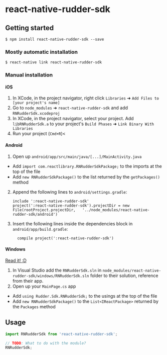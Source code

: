 
# react-native-rudder-sdk

## Getting started

`$ npm install react-native-rudder-sdk --save`

### Mostly automatic installation

`$ react-native link react-native-rudder-sdk`

### Manual installation


#### iOS

1. In XCode, in the project navigator, right click `Libraries` ➜ `Add Files to [your project's name]`
2. Go to `node_modules` ➜ `react-native-rudder-sdk` and add `RNRudderSdk.xcodeproj`
3. In XCode, in the project navigator, select your project. Add `libRNRudderSdk.a` to your project's `Build Phases` ➜ `Link Binary With Libraries`
4. Run your project (`Cmd+R`)<

#### Android

1. Open up `android/app/src/main/java/[...]/MainActivity.java`
  - Add `import com.reactlibrary.RNRudderSdkPackage;` to the imports at the top of the file
  - Add `new RNRudderSdkPackage()` to the list returned by the `getPackages()` method
2. Append the following lines to `android/settings.gradle`:
  	```
  	include ':react-native-rudder-sdk'
  	project(':react-native-rudder-sdk').projectDir = new File(rootProject.projectDir, 	'../node_modules/react-native-rudder-sdk/android')
  	```
3. Insert the following lines inside the dependencies block in `android/app/build.gradle`:
  	```
      compile project(':react-native-rudder-sdk')
  	```

#### Windows
[Read it! :D](https://github.com/ReactWindows/react-native)

1. In Visual Studio add the `RNRudderSdk.sln` in `node_modules/react-native-rudder-sdk/windows/RNRudderSdk.sln` folder to their solution, reference from their app.
2. Open up your `MainPage.cs` app
  - Add `using Rudder.Sdk.RNRudderSdk;` to the usings at the top of the file
  - Add `new RNRudderSdkPackage()` to the `List<IReactPackage>` returned by the `Packages` method


## Usage
```javascript
import RNRudderSdk from 'react-native-rudder-sdk';

// TODO: What to do with the module?
RNRudderSdk;
```
  